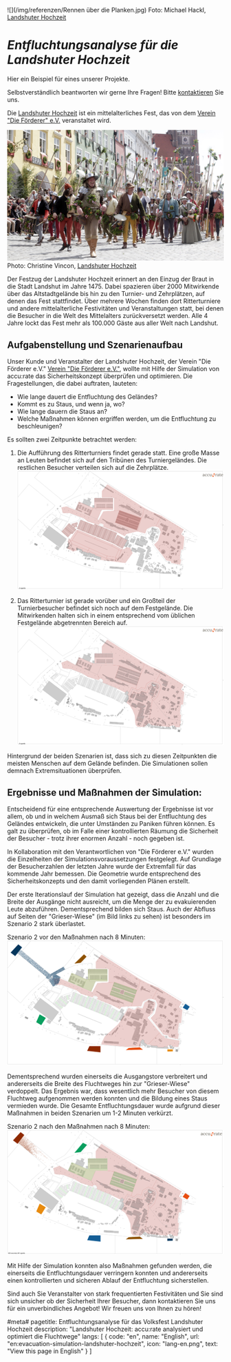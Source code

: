 ![](/img/referenzen/Rennen über die Planken.jpg)
Foto: Michael Hackl, [Landshuter Hochzeit](http://www.landshuter-hochzeit.de/pressebilder_details/reiter-und-ritterspiele.html)
# *Entfluchtungsanalyse für die Landshuter Hochzeit*


Hier ein Beispiel für eines unserer Projekte.

Selbstverständlich beantworten wir gerne Ihre Fragen!
Bitte [kontaktieren](kontakt) Sie uns.

Die [Landshuter Hochzeit](http://www.landshuter-hochzeit.de/) ist ein mittelalterliches Fest, das von dem [Verein "Die Förderer" e.V.](http://www.landshuter-hochzeit.de/der-verein.html) veranstaltet wird.


![Landshuter Hochzeit](/img/referenzen/Reisige.jpg)
Photo: Christine Vincon, [Landshuter Hochzeit](http://www.landshuter-hochzeit.de/pressebilder_details/hochzeitszug.html)

Der Festzug der Landshuter Hochzeit erinnert an den Einzug der Braut in die Stadt Landshut im Jahre 1475.
Dabei spazieren über 2000 Mitwirkende über das Altstadtgelände bis hin zu den Turnier- und Zehrplätzen, auf denen das Fest stattfindet.
Über mehrere Wochen finden dort Ritterturniere und andere mittelalterliche Festivitäten und Veranstaltungen statt, bei denen die Besucher in die Welt des Mittelalters zurückversetzt werden.
Alle 4 Jahre lockt das Fest mehr als 100.000 Gäste aus aller Welt nach Landshut.


## Aufgabenstellung und Szenarienaufbau

Unser Kunde und Veranstalter der Landshuter Hochzeit, der Verein "Die Förderer e.V." [Verein "Die Förderer e.V."](http://www.landshuter-hochzeit.de/der-verein.html), wollte mit Hilfe der Simulation von accu:rate das Sicherheitskonzept überprüfen und optimieren. Die Fragestellungen, die dabei auftraten, lauteten:

* Wie lange dauert die Entfluchtung des Geländes?
* Kommt es zu Staus, und wenn ja, wo?
* Wie lange dauern die Staus an?
* Welche Maßnahmen können ergriffen werden, um die Entfluchtung zu beschleunigen?

Es sollten zwei Zeitpunkte betrachtet werden:

1. Die Aufführung des Ritterturniers findet gerade statt. Eine große Masse an Leuten befindet sich auf den Tribünen des Turniergeländes. Die restlichen Besucher verteilen sich auf die Zehrplätze.
![Szenario 1: Besucher auf Tribünen und Zehrplätzen](/img/referenzen/sz1-origins.png)

2. Das Ritterturnier ist gerade vorüber und ein Großteil der Turnierbesucher befindet sich noch auf dem Festgelände. Die Mitwirkenden halten sich in einem entsprechend vom üblichen Festgelände abgetrennten Bereich auf.
![Szenario 2: Alle Besucher verteilt auf das Festgelände](/img/referenzen/sz2-origins.png)

Hintergrund der beiden Szenarien ist, dass sich zu diesen Zeitpunkten die meisten Menschen auf dem Gelände befinden. Die Simulationen sollen demnach Extremsituationen überprüfen.



## Ergebnisse und Maßnahmen der Simulation:

Entscheidend für eine entsprechende Auswertung der Ergebnisse ist vor allem, ob und in welchem Ausmaß sich Staus bei der Entfluchtung des Geländes entwickeln, die unter Umständen zu Paniken führen können. Es galt zu überprüfen, ob im Falle einer kontrollierten Räumung die Sicherheit der Besucher - trotz ihrer enormen Anzahl - noch gegeben ist.

In Kollaboration mit den Verantwortlichen von "Die Förderer e.V." wurden die Einzelheiten der Simulationsvoraussetzungen festgelegt. Auf Grundlage der Besucherzahlen der letzten Jahre wurde der Extremfall für das kommende Jahr bemessen. Die Geometrie wurde entsprechend des Sicherheitskonzepts und den damit vorliegenden Plänen erstellt.

Der erste Iterationslauf der Simulation hat gezeigt, dass die Anzahl und die Breite der Ausgänge nicht ausreicht, um die Menge der zu evakuierenden Leute abzuführen. Dementsprechend bilden sich Staus.
Auch der Abfluss auf Seiten der "Grieser-Wiese" (im Bild links zu sehen) ist besonders im Szenario 2 stark überlastet.

Szenario 2 vor den Maßnahmen nach 8 Minuten:
![Szenario 2 vor den Maßnahmen](/img/referenzen/sz2-vor-480.png)



Dementsprechend wurden einerseits die Ausgangstore verbreitert und andererseits die Breite des Fluchtweges hin zur "Grieser-Wiese" verdoppelt.
Das Ergebnis war, dass wesentlich mehr Besucher von diesem Fluchtweg aufgenommen werden konnten und die Bildung eines Staus vermieden wurde. Die Gesamte Entfluchtungsdauer wurde aufgrund dieser Maßnahmen in beiden Szenarien um 1-2 Minuten verkürzt.


Szenario 2 nach den Maßnahmen nach 8 Minuten:
![Szenario 2 nach den Maßnahmen](/img/referenzen/sz2-nach-480.png)

Mit Hilfe der Simulation konnten also Maßnahmen gefunden werden, die einerseits die Entfluchtungsdauer verringern konnten und andererseits einen kontrollierten und sicheren Ablauf der Entfluchtung sicherstellen.

Sind auch Sie Veranstalter von stark frequentierten Festivitäten und Sie sind sich unsicher ob der Sicherheit Ihrer Besucher, dann kontaktieren Sie uns für ein unverbindliches Angebot! Wir freuen uns von Ihnen zu hören!

#meta#
pagetitle: Entfluchtungsanalyse für das Volksfest Landshuter Hochzeit
description: "Landshuter Hochzeit: accu:rate analysiert und optimiert die Fluchtwege"
langs: [
    { code: "en", name: "English", url: "en:evacuation-simulation-landshuter-hochzeit", icon: "lang-en.png", text: "View this page in English" }
]
